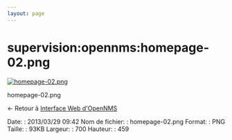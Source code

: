 ```yaml
---
layout: page
---
```


supervision:opennms:homepage-02.png
===================================

[![homepage-02.png](../..//assets/media/supervision/opennms/homepage-02.png@cache=&w=700&h=459 "homepage-02.png")](../..//assets/media/supervision/opennms/homepage-02.png@cache= "Afficher le fichier original")

homepage-02.png

← Retour à [Interface Web
d'OpenNMS](../../../opennms/opennms-interface.html "opennms:opennms-interface")

Date:
:   2013/03/29 09:42
Nom de fichier:
:   homepage-02.png
Format:
:   PNG
Taille:
:   93KB
Largeur:
:   700
Hauteur:
:   459

